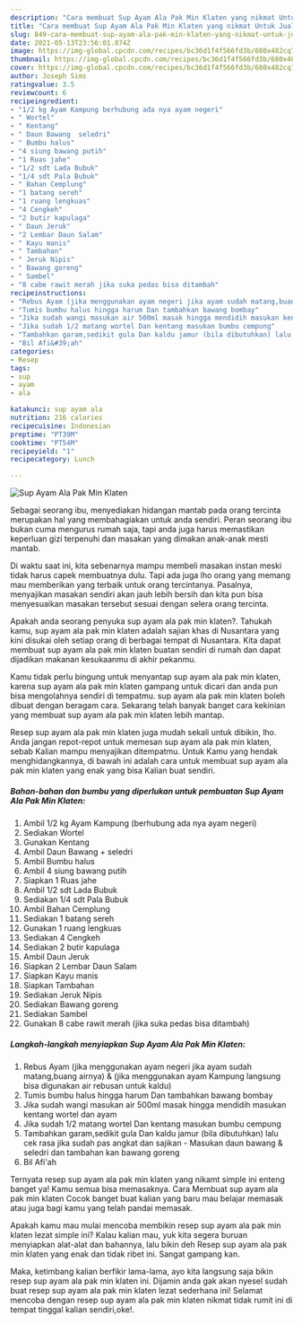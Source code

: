 ```yaml
---
description: "Cara membuat Sup Ayam Ala Pak Min Klaten yang nikmat Untuk Jualan"
title: "Cara membuat Sup Ayam Ala Pak Min Klaten yang nikmat Untuk Jualan"
slug: 849-cara-membuat-sup-ayam-ala-pak-min-klaten-yang-nikmat-untuk-jualan
date: 2021-05-13T23:56:01.874Z
image: https://img-global.cpcdn.com/recipes/bc36d1f4f566fd3b/680x482cq70/sup-ayam-ala-pak-min-klaten-foto-resep-utama.jpg
thumbnail: https://img-global.cpcdn.com/recipes/bc36d1f4f566fd3b/680x482cq70/sup-ayam-ala-pak-min-klaten-foto-resep-utama.jpg
cover: https://img-global.cpcdn.com/recipes/bc36d1f4f566fd3b/680x482cq70/sup-ayam-ala-pak-min-klaten-foto-resep-utama.jpg
author: Joseph Sims
ratingvalue: 3.5
reviewcount: 6
recipeingredient:
- "1/2 kg Ayam Kampung berhubung ada nya ayam negeri"
- " Wortel"
- " Kentang"
- " Daun Bawang  seledri"
- " Bumbu halus"
- "4 siung bawang putih"
- "1 Ruas jahe"
- "1/2 sdt Lada Bubuk"
- "1/4 sdt Pala Bubuk"
- " Bahan Cemplung"
- "1 batang sereh"
- "1 ruang lengkuas"
- "4 Cengkeh"
- "2 butir kapulaga"
- " Daun Jeruk"
- "2 Lembar Daun Salam"
- " Kayu manis"
- " Tambahan"
- " Jeruk Nipis"
- " Bawang goreng"
- " Sambel"
- "8 cabe rawit merah jika suka pedas bisa ditambah"
recipeinstructions:
- "Rebus Ayam (jika menggunakan ayam negeri jika ayam sudah matang,buang airnya) &amp; (jika menggunakan ayam Kampung langsung bisa digunakan air rebusan untuk kaldu)"
- "Tumis bumbu halus hingga harum Dan tambahkan bawang bombay"
- "Jika sudah wangi masukan air 500ml masak hingga mendidih masukan kentang wortel dan ayam"
- "Jika sudah 1/2 matang wortel Dan kentang masukan bumbu cempung"
- "Tambahkan garam,sedikit gula Dan kaldu jamur (bila dibutuhkan) lalu cek rasa jika sudah pas angkat dan sajikan Masukan daun bawang &amp; seledri dan tambahan kan bawang goreng"
- "Bil Afi&#39;ah"
categories:
- Resep
tags:
- sup
- ayam
- ala

katakunci: sup ayam ala 
nutrition: 216 calories
recipecuisine: Indonesian
preptime: "PT39M"
cooktime: "PT54M"
recipeyield: "1"
recipecategory: Lunch

---
```



![Sup Ayam Ala Pak Min Klaten](https://img-global.cpcdn.com/recipes/bc36d1f4f566fd3b/680x482cq70/sup-ayam-ala-pak-min-klaten-foto-resep-utama.jpg)

Sebagai seorang ibu, menyediakan hidangan mantab pada orang tercinta merupakan hal yang membahagiakan untuk anda sendiri. Peran seorang ibu bukan cuma mengurus rumah saja, tapi anda juga harus memastikan keperluan gizi terpenuhi dan masakan yang dimakan anak-anak mesti mantab.

Di waktu  saat ini, kita sebenarnya mampu membeli masakan instan meski tidak harus capek membuatnya dulu. Tapi ada juga lho orang yang memang mau memberikan yang terbaik untuk orang tercintanya. Pasalnya, menyajikan masakan sendiri akan jauh lebih bersih dan kita pun bisa menyesuaikan masakan tersebut sesuai dengan selera orang tercinta. 



Apakah anda seorang penyuka sup ayam ala pak min klaten?. Tahukah kamu, sup ayam ala pak min klaten adalah sajian khas di Nusantara yang kini disukai oleh setiap orang di berbagai tempat di Nusantara. Kita dapat membuat sup ayam ala pak min klaten buatan sendiri di rumah dan dapat dijadikan makanan kesukaanmu di akhir pekanmu.

Kamu tidak perlu bingung untuk menyantap sup ayam ala pak min klaten, karena sup ayam ala pak min klaten gampang untuk dicari dan anda pun bisa mengolahnya sendiri di tempatmu. sup ayam ala pak min klaten boleh dibuat dengan beragam cara. Sekarang telah banyak banget cara kekinian yang membuat sup ayam ala pak min klaten lebih mantap.

Resep sup ayam ala pak min klaten juga mudah sekali untuk dibikin, lho. Anda jangan repot-repot untuk memesan sup ayam ala pak min klaten, sebab Kalian mampu menyajikan ditempatmu. Untuk Kamu yang hendak menghidangkannya, di bawah ini adalah cara untuk membuat sup ayam ala pak min klaten yang enak yang bisa Kalian buat sendiri.

<!--inarticleads1-->

##### Bahan-bahan dan bumbu yang diperlukan untuk pembuatan Sup Ayam Ala Pak Min Klaten:

1. Ambil 1/2 kg Ayam Kampung (berhubung ada nya ayam negeri)
1. Sediakan  Wortel
1. Gunakan  Kentang
1. Ambil  Daun Bawang + seledri
1. Ambil  Bumbu halus
1. Ambil 4 siung bawang putih
1. Siapkan 1 Ruas jahe
1. Ambil 1/2 sdt Lada Bubuk
1. Sediakan 1/4 sdt Pala Bubuk
1. Ambil  Bahan Cemplung
1. Sediakan 1 batang sereh
1. Gunakan 1 ruang lengkuas
1. Sediakan 4 Cengkeh
1. Sediakan 2 butir kapulaga
1. Ambil  Daun Jeruk
1. Siapkan 2 Lembar Daun Salam
1. Siapkan  Kayu manis
1. Siapkan  Tambahan
1. Sediakan  Jeruk Nipis
1. Sediakan  Bawang goreng
1. Sediakan  Sambel
1. Gunakan 8 cabe rawit merah (jika suka pedas bisa ditambah)




<!--inarticleads2-->

##### Langkah-langkah menyiapkan Sup Ayam Ala Pak Min Klaten:

1. Rebus Ayam (jika menggunakan ayam negeri jika ayam sudah matang,buang airnya) &amp; (jika menggunakan ayam Kampung langsung bisa digunakan air rebusan untuk kaldu)
1. Tumis bumbu halus hingga harum Dan tambahkan bawang bombay
1. Jika sudah wangi masukan air 500ml masak hingga mendidih masukan kentang wortel dan ayam
1. Jika sudah 1/2 matang wortel Dan kentang masukan bumbu cempung
1. Tambahkan garam,sedikit gula Dan kaldu jamur (bila dibutuhkan) lalu cek rasa jika sudah pas angkat dan sajikan - Masukan daun bawang &amp; seledri dan tambahan kan bawang goreng
1. Bil Afi&#39;ah




Ternyata resep sup ayam ala pak min klaten yang nikamt simple ini enteng banget ya! Kamu semua bisa memasaknya. Cara Membuat sup ayam ala pak min klaten Cocok banget buat kalian yang baru mau belajar memasak atau juga bagi kamu yang telah pandai memasak.

Apakah kamu mau mulai mencoba membikin resep sup ayam ala pak min klaten lezat simple ini? Kalau kalian mau, yuk kita segera buruan menyiapkan alat-alat dan bahannya, lalu bikin deh Resep sup ayam ala pak min klaten yang enak dan tidak ribet ini. Sangat gampang kan. 

Maka, ketimbang kalian berfikir lama-lama, ayo kita langsung saja bikin resep sup ayam ala pak min klaten ini. Dijamin anda gak akan nyesel sudah buat resep sup ayam ala pak min klaten lezat sederhana ini! Selamat mencoba dengan resep sup ayam ala pak min klaten nikmat tidak rumit ini di tempat tinggal kalian sendiri,oke!.

